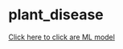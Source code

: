 # plant_disease
<a href="https://colab.research.google.com/drive/1LnUR_a41Cfzu1kvHB5_2EfYuMkgS0wSa?authuser=0#scrollTo=EXnzyoouVm2L">Click here to click are ML model</a>
